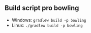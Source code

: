 ## Build script pro bowling
- Windows:
    `gradlew build -p bowling`
- Linux:
    `./gradlew build -p bowling`